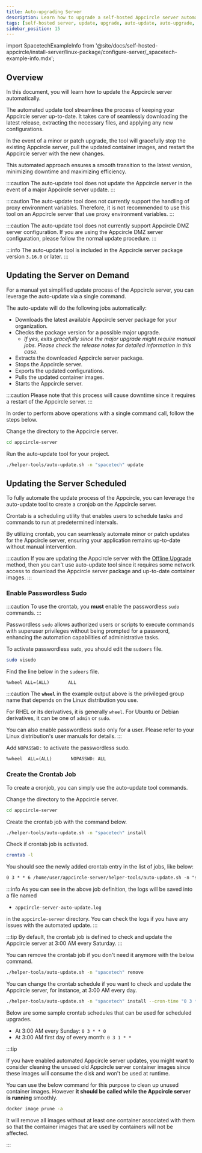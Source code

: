 ```yaml
---
title: Auto-upgrading Server
description: Learn how to upgrade a self-hosted Appcircle server automatically.
tags: [self-hosted server, update, upgrade, auto-update, auto-upgrade, crontab]
sidebar_position: 15
---
```


import SpacetechExampleInfo from '@site/docs/self-hosted-appcircle/install-server/linux-package/configure-server/\_spacetech-example-info.mdx';

## Overview

In this document, you will learn how to update the Appcircle server automatically.

The automated update tool streamlines the process of keeping your Appcircle server up-to-date. It takes care of seamlessly downloading the latest release, extracting the necessary files, and applying any new configurations.

In the event of a minor or patch upgrade, the tool will gracefully stop the existing Appcircle server, pull the updated container images, and restart the Appcircle server with the new changes.

This automated approach ensures a smooth transition to the latest version, minimizing downtime and maximizing efficiency.

:::caution
The auto-update tool does not update the Appcircle server in the event of a major Appcircle server update.
:::

:::caution
The auto-update tool does not currently support the handling of proxy environment variables. Therefore, it is not recommended to use this tool on an Appcircle server that use proxy environment variables.
:::

:::caution
The auto-update tool does not currently support Appcircle DMZ server configuration. If you are using the Appcircle DMZ server configuration, please follow the normal update procedure.
:::

:::info
The auto-update tool is included in the Appcircle server package version `3.16.0` or later.
:::

## Updating the Server on Demand

For a manual yet simplified update process of the Appcircle server, you can leverage the auto-update via a single command.

The auto-update will do the following jobs automatically:

- Downloads the latest available Appcircle server package for your organization.
- Checks the package version for a possible major upgrade.
  - _If yes, exits gracefully since the major upgrade might require manual jobs. Please check the release notes for detailed information in this case._
- Extracts the downloaded Appcircle server package.
- Stops the Appcircle server.
- Exports the updated configurations.
- Pulls the updated container images.
- Starts the Appcircle server.

:::caution
Please note that this process will cause downtime since it requires a restart of the Appcircle server.
:::

In order to perform above operations with a single command call, follow the steps below.

Change the directory to the Appcircle server.

```bash
cd appcircle-server
```

<SpacetechExampleInfo/>

Run the auto-update tool for your project.

```bash
./helper-tools/auto-update.sh -n "spacetech" update
```

## Updating the Server Scheduled

To fully automate the update process of the Appcircle, you can leverage the auto-update tool to create a cronjob on the Appcircle server.

Crontab is a scheduling utility that enables users to schedule tasks and commands to run at predetermined intervals.

By utilizing crontab, you can seamlessly automate minor or patch updates for the Appcircle server, ensuring your application remains up-to-date without manual intervention.

:::caution
If you are updating the Appcircle server with the [Offline Upgrade](/self-hosted-appcircle/install-server/linux-package/configure-server/offline-installation#upgrade) method, then you can't use auto-update tool since it requires some network access to download the Appcircle server package and up-to-date container images.
:::

### Enable Passwordless Sudo

:::caution
To use the crontab, you **must** enable the passwordless `sudo` commands.
:::

Passwordless `sudo` allows authorized users or scripts to execute commands with superuser privileges without being prompted for a password, enhancing the automation capabilities of administrative tasks.

To activate passwordless `sudo`, you should edit the `sudoers` file.

```bash
sudo visudo
```

Find the line below in the `sudoers` file.

```txt
%wheel ALL=(ALL)       ALL
```

:::caution
The **`wheel`** in the example output above is the privileged group name that depends on the Linux distribution you use.

For RHEL or its derivatives, it is generally `wheel`. For Ubuntu or Debian derivatives, it can be one of `admin` or `sudo`.

You can also enable passwordless sudo only for a user. Please refer to your Linux distribution's user manuals for details.
:::

Add `NOPASSWD:` to activate the passwordless sudo.

```txt
%wheel  ALL=(ALL)       NOPASSWD: ALL
```

### Create the Crontab Job

To create a cronjob, you can simply use the auto-update tool commands.

Change the directory to the Appcircle server.

```bash
cd appcircle-server
```

<SpacetechExampleInfo/>

Create the crontab job with the command below.

```bash
./helper-tools/auto-update.sh -n "spacetech" install
```

Check if crontab job is activated.

```bash
crontab -l
```

You should see the newly added crontab entry in the list of jobs, like below:

```txt
0 3 * * 6 /home/user/appcircle-server/helper-tools/auto-update.sh -n "spacetech" update &>> /home/user/appcircle-server/appcircle-server-auto-update.log
```

:::info
As you can see in the above job definition, the logs will be saved into a file named

- `appcircle-server-auto-update.log`

in the `appcircle-server` directory. You can check the logs if you have any issues with the automated update.
:::

:::tip
By default, the crontab job is defined to check and update the Appcircle server at 3:00 AM every Saturday.
:::

You can remove the crontab job if you don't need it anymore with the below command.

```bash
./helper-tools/auto-update.sh -n "spacetech" remove
```

You can change the crontab schedule if you want to check and update the Appcircle server, for instance, at 3:00 AM every day.

```bash
./helper-tools/auto-update.sh -n "spacetech" install --cron-time "0 3 * * *"
```

Below are some sample crontab schedules that can be used for scheduled upgrades.

- At 3:00 AM every Sunday: `0 3 * * 0`
- At 3:00 AM first day of every month: `0 3 1 * *`

:::tip

If you have enabled automated Appcircle server updates, you might want to consider cleaning the unused old Appcircle server container images since these images will consume the disk and won't be used at runtime.

You can use the below command for this purpose to clean up unused container images. However **it should be called while the Appcircle server is running** smoothly.

```bash
docker image prune -a
```

It will remove all images without at least one container associated with them so that the container images that are used by containers will not be affected.

:::
